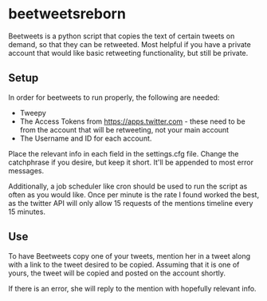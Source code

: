 # beetweetsreborn

Beetweets is a python script that copies the text of certain tweets on demand, so that they can be retweeted. Most helpful if you have a private account that would like basic retweeting functionality, but still be private.

## Setup

In order for beetweets to run properly, the following are needed:
* Tweepy
* The Access Tokens from https://apps.twitter.com - these need to be from the account that will be retweeting, not your main account
* The Username and ID for each account.

Place the relevant info in each field in the settings.cfg file. Change the catchphrase if you desire, but keep it short. It'll be appended to most error messages.

Additionally, a job scheduler like cron should be used to run the script as often as you would like. Once per minute is the rate I found worked the best, as the twitter API will only allow 15 requests of the mentions timeline every 15 minutes.

## Use

To have Beetweets copy one of your tweets, mention her in a tweet along with a link to the tweet desired to be copied. Assuming that it is one of yours, the tweet will be copied and posted on the account shortly.

If there is an error, she will reply to the mention with hopefully relevant info.
